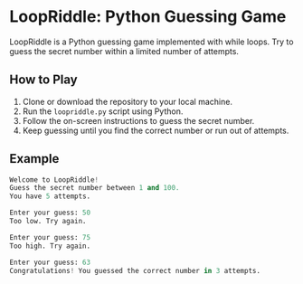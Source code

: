 # LoopRiddle: Python Guessing Game

LoopRiddle is a Python guessing game implemented with while loops. Try to guess the secret number within a limited number of attempts.

## How to Play
1. Clone or download the repository to your local machine.
2. Run the `loopriddle.py` script using Python.
3. Follow the on-screen instructions to guess the secret number.
4. Keep guessing until you find the correct number or run out of attempts.

## Example
```python
Welcome to LoopRiddle!
Guess the secret number between 1 and 100.
You have 5 attempts.

Enter your guess: 50
Too low. Try again.

Enter your guess: 75
Too high. Try again.

Enter your guess: 63
Congratulations! You guessed the correct number in 3 attempts.
